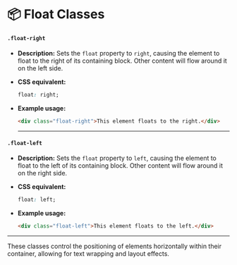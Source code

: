 # 📦 Float Classes

#### **`.float-right`**  
- **Description:** Sets the `float` property to `right`, causing the element to float to the right of its containing block. Other content will flow around it on the left side.  

- **CSS equivalent:**  
  ```css
  float: right;
  ```  

- **Example usage:**  
  ```html
  <div class="float-right">This element floats to the right.</div>
  ```  

    ---

#### **`.float-left`**  
- **Description:** Sets the `float` property to `left`, causing the element to float to the left of its containing block. Other content will flow around it on the right side.  

- **CSS equivalent:**  
  ```css
  float: left;
  ```  

- **Example usage:**  
  ```html
  <div class="float-left">This element floats to the left.</div>
  ```  
    
---    

These classes control the positioning of elements horizontally within their container, allowing for text wrapping and layout effects.